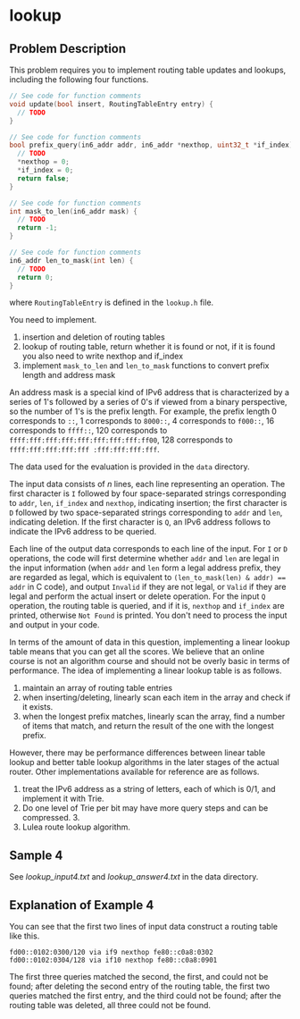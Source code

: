 # lookup

## Problem Description

This problem requires you to implement routing table updates and lookups, including the following four functions.

```cpp
// See code for function comments
void update(bool insert, RoutingTableEntry entry) {
  // TODO
}

// See code for function comments
bool prefix_query(in6_addr addr, in6_addr *nexthop, uint32_t *if_index) {
  // TODO
  *nexthop = 0;
  *if_index = 0;
  return false;
}

// See code for function comments
int mask_to_len(in6_addr mask) {
  // TODO
  return -1;
}

// See code for function comments
in6_addr len_to_mask(int len) {
  // TODO
  return 0;
}
```

where `RoutingTableEntry` is defined in the `lookup.h` file.

You need to implement.

1. insertion and deletion of routing tables
2. lookup of routing table, return whether it is found or not, if it is found you also need to write nexthop and if_index
3. implement `mask_to_len` and `len_to_mask` functions to convert prefix length and address mask

An address mask is a special kind of IPv6 address that is characterized by a series of 1's followed by a series of 0's if viewed from a binary perspective, so the number of 1's is the prefix length. For example, the prefix length 0 corresponds to `::`, 1 corresponds to `8000::`, 4 corresponds to `f000::`, 16 corresponds to `ffff::`, 120 corresponds to `ffff:fff:fff:fff:fff:fff:fff:fff:ff00`, 128 corresponds to `ffff:fff:fff:fff:fff :fff:fff:fff:fff`.

The data used for the evaluation is provided in the `data` directory.

The input data consists of $n$ lines, each line representing an operation. The first character is `I` followed by four space-separated strings corresponding to `addr`, `len`, `if_index` and `nexthop`, indicating insertion; the first character is `D` followed by two space-separated strings corresponding to `addr` and `len`, indicating deletion. If the first character is `Q`, an IPv6 address follows to indicate the IPv6 address to be queried.

Each line of the output data corresponds to each line of the input. For `I` or `D` operations, the code will first determine whether `addr` and `len` are legal in the input information (when `addr` and `len` form a legal address prefix, they are regarded as legal, which is equivalent to `(len_to_mask(len) & addr) == addr` in C code), and output `Invalid` if they are not legal, or `Valid` if they are legal and perform the actual insert or delete operation. For the input `Q` operation, the routing table is queried, and if it is, `nexthop` and `if_index` are printed, otherwise `Not Found` is printed. You don't need to process the input and output in your code.

In terms of the amount of data in this question, implementing a linear lookup table means that you can get all the scores. We believe that an online course is not an algorithm course and should not be overly basic in terms of performance. The idea of implementing a linear lookup table is as follows.

1. maintain an array of routing table entries
2. when inserting/deleting, linearly scan each item in the array and check if it exists.
3. when the longest prefix matches, linearly scan the array, find a number of items that match, and return the result of the one with the longest prefix.

However, there may be performance differences between linear table lookup and better table lookup algorithms in the later stages of the actual router. Other implementations available for reference are as follows.

1. treat the IPv6 address as a string of letters, each of which is 0/1, and implement it with Trie.
2. Do one level of Trie per bit may have more query steps and can be compressed. 3.
3. Lulea route lookup algorithm.

## Sample 4

See *lookup_input4.txt* and *lookup_answer4.txt* in the data directory.

## Explanation of Example 4

You can see that the first two lines of input data construct a routing table like this.

```text
fd00::0102:0300/120 via if9 nexthop fe80::c0a8:0302
fd00::0102:0304/128 via if10 nexthop fe80::c0a8:0901
```

The first three queries matched the second, the first, and could not be found; after deleting the second entry of the routing table, the first two queries matched the first entry, and the third could not be found; after the routing table was deleted, all three could not be found.
